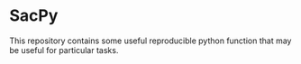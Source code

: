 # SacPy

This repository contains some useful reproducible python function that may be useful for particular tasks.



